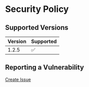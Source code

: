 # Security Policy

## Supported Versions

| Version | Supported           |
|---------|---------------------|
| 1.2.5   | :white_check_mark:  |

## Reporting a Vulnerability

[Create Issue](https://github.com/gregoranders/gradle-dependencies-check/issues/new?labels=bug&template=bug_report.md&title=Security+Issue)
